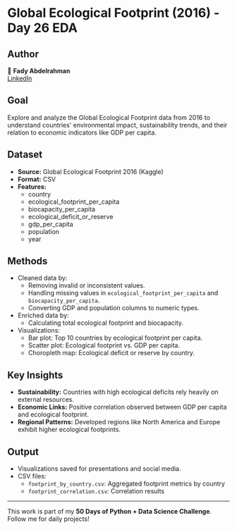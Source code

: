 # Global Ecological Footprint (2016) - Day 26 EDA

## Author  
👤 **Fady Abdelrahman**  
[LinkedIn](https://www.linkedin.com/in/fady-abdelrahman-a649a12b6/)

## Goal  
Explore and analyze the Global Ecological Footprint data from 2016 to understand countries' environmental impact, sustainability trends, and their relation to economic indicators like GDP per capita.

## Dataset  
- **Source:** Global Ecological Footprint 2016 (Kaggle)  
- **Format:** CSV  
- **Features:**  
  - country  
  - ecological_footprint_per_capita  
  - biocapacity_per_capita  
  - ecological_deficit_or_reserve  
  - gdp_per_capita  
  - population  
  - year  

## Methods  
- Cleaned data by:  
  - Removing invalid or inconsistent values.  
  - Handling missing values in `ecological_footprint_per_capita` and `biocapacity_per_capita`.  
  - Converting GDP and population columns to numeric types.  
- Enriched data by:  
  - Calculating total ecological footprint and biocapacity.  
- Visualizations:  
  - Bar plot: Top 10 countries by ecological footprint per capita.  
  - Scatter plot: Ecological footprint vs. GDP per capita.  
  - Choropleth map: Ecological deficit or reserve by country.  

## Key Insights  
- **Sustainability:** Countries with high ecological deficits rely heavily on external resources.  
- **Economic Links:** Positive correlation observed between GDP per capita and ecological footprint.  
- **Regional Patterns:** Developed regions like North America and Europe exhibit higher ecological footprints.  

## Output  
- Visualizations saved for presentations and social media.  
- CSV files:  
  - `footprint_by_country.csv`: Aggregated footprint metrics by country  
  - `footprint_correlation.csv`: Correlation results  
---

This work is part of my **50 Days of Python + Data Science Challenge**. Follow me for daily projects!
